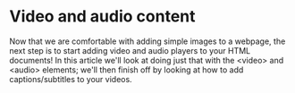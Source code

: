 # Video and audio content

Now that we are comfortable with adding simple images to a webpage, the next step is to start adding video and audio players to your HTML documents! In this article we'll look at doing just that with the \<video\> and \<audio\> elements; we'll then finish off by looking at how to add captions/subtitles to your videos.